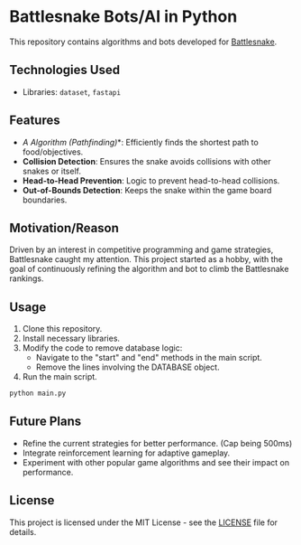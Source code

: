 # Battlesnake Bots/AI in Python

This repository contains algorithms and bots developed for [Battlesnake](https://play.battlesnake.com/).

## Technologies Used

- Libraries: `dataset`, `fastapi`

## Features

- **A* Algorithm (Pathfinding)**: Efficiently finds the shortest path to food/objectives.
- **Collision Detection**: Ensures the snake avoids collisions with other snakes or itself.
- **Head-to-Head Prevention**: Logic to prevent head-to-head collisions.
- **Out-of-Bounds Detection**: Keeps the snake within the game board boundaries.

## Motivation/Reason

Driven by an interest in competitive programming and game strategies, Battlesnake caught my attention. This project started as a hobby, with the goal of continuously refining the algorithm and bot to climb the Battlesnake rankings.

## Usage
1. Clone this repository.
2. Install necessary libraries.
3. Modify the code to remove database logic:
    - Navigate to the "start" and "end" methods in the main script.
    - Remove the lines involving the DATABASE object.
4. Run the main script.

```bash
python main.py
```

## Future Plans

- Refine the current strategies for better performance. (Cap being 500ms)
- Integrate reinforcement learning for adaptive gameplay.
- Experiment with other popular game algorithms and see their impact on performance.

## License
This project is licensed under the MIT License - see the [LICENSE](LICENSE) file for details.